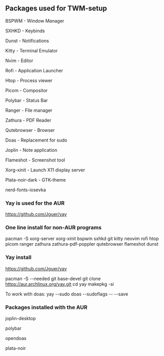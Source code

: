 ## Packages used for TWM-setup

BSPWM - Window Manager

SXHKD - Keybinds

Dunst - Notifications

Kitty - Terminal Emulator

Nvim - Editor

Rofi - Application Launcher

Htop - Process viewer

Picom - Compositor

Polybar - Status Bar

Ranger - File manager

Zathura - PDF Reader

Qutebrowser - Browser

Doas - Replacement for sudo

Joplin - Note application

Flameshot - Screenshot tool

Xorg-xinit - Launch X11 display server

Plata-noir-dark - GTK-theme

nerd-fonts-iosevka

### Yay is used for the AUR

https://github.com/Jguer/yay

### One line install for non-AUR programs

pacman -S xorg-server xorg-xinit bspwm sxhkd git kitty neovim rofi htop picom ranger zathura zathura-pdf-poppler qutebrowser flameshot dunst

### Yay install
https://github.com/Jguer/yay

pacman -S --needed git base-devel
git clone https://aur.archlinux.org/yay.git
cd yay
makepkg -si

To work with doas:
yay --sudo doas --sudoflags -- --save

### Packages installed with the AUR

joplin-desktop

polybar

opendoas

plata-noir
